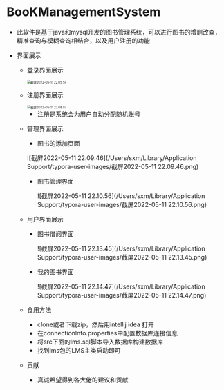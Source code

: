 # BooKManagementSystem

- 此软件是基于java和mysql开发的图书管理系统，可以进行图书的增删改查，精准查询与模糊查询相结合，以及用户注册的功能

- 界面展示

  - 登录界面展示

    <img src="/Users/sxm/Library/Application Support/typora-user-images/截屏2022-05-11 22.05.54.png" alt="截屏2022-05-11 22.05.54" style="zoom:50%;" />

  - 注册界面展示

    <img src="/Users/sxm/Library/Application Support/typora-user-images/截屏2022-05-11 22.08.07.png" alt="截屏2022-05-11 22.08.07" style="zoom:50%;" />

    - 注册是系统会为用户自动分配随机账号

  - 管理界面展示

    - 图书的添加页面

    ![截屏2022-05-11 22.09.46](/Users/sxm/Library/Application Support/typora-user-images/截屏2022-05-11 22.09.46.png)

    - 图书管理界面

      ![截屏2022-05-11 22.10.56](/Users/sxm/Library/Application Support/typora-user-images/截屏2022-05-11 22.10.56.png)

  - 用户界面展示

    - 图书借阅界面

      ![截屏2022-05-11 22.13.45](/Users/sxm/Library/Application Support/typora-user-images/截屏2022-05-11 22.13.45.png)

    - 我的图书界面

      ![截屏2022-05-11 22.14.47](/Users/sxm/Library/Application Support/typora-user-images/截屏2022-05-11 22.14.47.png)

  - 食用方法

    - clone或者下载zip，然后用intellij idea 打开
    - 在connectionlnfo.properties中配置数据库连接信息
    - 将src下面的lms.sql脚本导入数据库构建数据库
    - 找到lms包的LMS主类启动即可

  - 贡献

    - 真诚希望得到各大佬的建议和贡献